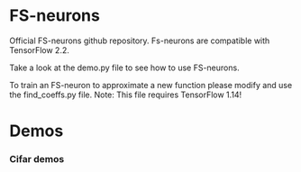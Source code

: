 # FS-neurons

Official FS-neurons github repository. 
Fs-neurons are compatible with TensorFlow 2.2. 


Take a look at the demo.py file to see how to use FS-neurons. 

To train an FS-neuron to approximate a new function please modify 
and use the find_coeffs.py file. 
Note: This file requires TensorFlow 1.14!


# Demos

### Cifar demos





